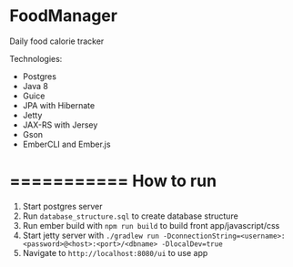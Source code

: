FoodManager
===========

Daily food calorie tracker

Technologies:
* Postgres
* Java 8
* Guice
* JPA with Hibernate
* Jetty
* JAX-RS with Jersey
* Gson
* EmberCLI and Ember.js

===========
How to run
===========

1. Start postgres server
2. Run `database_structure.sql` to create database structure
3. Run ember build with `npm run build` to build front app/javascript/css
4. Start jetty server with `./gradlew run -DconnectionString=<username>:<password>@<host>:<port>/<dbname> -DlocalDev=true`
5. Navigate to `http://localhost:8080/ui` to use app